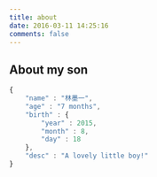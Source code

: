 ```yaml
---
title: about
date: 2016-03-11 14:25:16
comments: false
---
```


## About my son

```javascript Info
{
    "name" : "林墨一",
    "age" : "7 months",
    "birth" : {
        "year" : 2015,
        "month" : 8,
        "day" : 18
    },
    "desc" : "A lovely little boy!"
}
```
